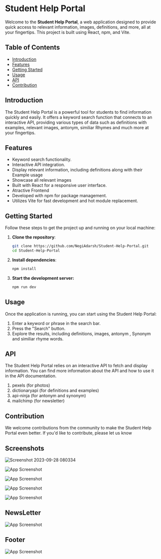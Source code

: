 # Student Help Portal

Welcome to the **Student Help Portal**, a web application designed to provide quick access to relevant information, images, definitions, and more, all at your fingertips. This project is built using React, npm, and Vite.

## Table of Contents

- [Introduction](#introduction)
- [Features](#features)
- [Getting Started](#getting-started)
- [Usage](#usage)
- [API](#api)
- [Contribution](#Contribution)

## Introduction

The Student Help Portal is a powerful tool for students to find information quickly and easily. It offers a keyword search function that connects to an interactive API, providing various types of data such as definitions with examples, relevant images, antonym, similiar Rhymes and much more at your fingertips.

## Features

- Keyword search functionality.
- Interactive API integration.
- Display relevant information, including definitions along with their Example usage
- Showcase all relevant images 
- Built with React for a responsive user interface.
- Atractive Frontend 
- Developed with npm for package management.
- Utilizes Vite for fast development and hot module replacement.

## Getting Started

Follow these steps to get the project up and running on your local machine:

1. **Clone the repository**:

   ```bash
   git clone https://github.com/NegiAdarsh/Student-Help-Portal.git
   cd Student-Help-Portal
2. **Install dependencies**:

   ```bash
   npm install

3. **Start the development server:**
   ```bash
   npm run dev

## Usage
Once the application is running, you can start using the Student Help Portal:

1. Enter a keyword or phrase in the search bar.
2. Press the "Search" button.
3. Explore the results, including definitions, images, antonym , Synonym and similiar rhyme words.

## API
The Student Help Portal relies on an interactive API to fetch and display information. You can find more information about the API and how to use it in the API documentation.

1. pexels (for photos)
2. dictionaryapi (for definitions and examples)
3. api-ninja (for antonym and synonym)
4. mailchimp (for newsletter)

## Contribution
We welcome contributions from the community to make the Student Help Portal even better. If you'd like to contribute, please let us know


## Screenshots

![Screenshot 2023-09-28 080334](https://github.com/NegiAdarsh/Student-Help-Portal/assets/100505819/72cd936c-f5ec-4b80-aabf-4adeb76814bc)

![App Screenshot]( https://github.com/NegiAdarsh/Student-Help-Portal/assets/100505819/561b02c0-1c97-4607-a7ca-200f9ad61a93)

![App Screenshot](https://github.com/NegiAdarsh/Student-Help-Portal/assets/100505819/134ac287-dbd5-4c13-b511-f056e2070998 )

![App Screenshot](https://github.com/NegiAdarsh/Student-Help-Portal/assets/100505819/e60dea40-3fbe-4ab4-9659-ff546dc7b97d)

![App Screenshot]( https://github.com/NegiAdarsh/Student-Help-Portal/assets/100505819/605fed5d-5674-492b-99a3-01d8cf0d709c)
## NewsLetter
![App Screenshot](https://github.com/NegiAdarsh/Student-Help-Portal/assets/100505819/3fd111f2-e673-4284-ae57-1d993cd7ebc1)
## Footer
![App Screenshot]( https://github.com/NegiAdarsh/Student-Help-Portal/assets/100505819/9135c2e8-d95f-40b8-9f0c-a10f98726392 )






